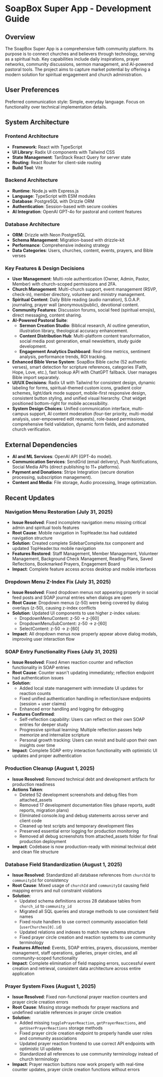 # SoapBox Super App - Development Guide

## Overview
The SoapBox Super App is a comprehensive faith community platform. Its purpose is to connect churches and believers through technology, serving as a spiritual hub. Key capabilities include daily inspirations, prayer networks, community discussions, sermon management, and AI-powered pastoral tools. The project aims to capture market potential by offering a modern solution for spiritual engagement and church administration.

## User Preferences
Preferred communication style: Simple, everyday language.
Focus on functionality over technical implementation details.

## System Architecture

### Frontend Architecture
- **Framework**: React with TypeScript
- **UI Library**: Radix UI components with Tailwind CSS
- **State Management**: TanStack React Query for server state
- **Routing**: React Router for client-side routing
- **Build Tool**: Vite

### Backend Architecture
- **Runtime**: Node.js with Express.js
- **Language**: TypeScript with ESM modules
- **Database**: PostgreSQL with Drizzle ORM
- **Authentication**: Session-based with secure cookies
- **AI Integration**: OpenAI GPT-4o for pastoral and content features

### Database Architecture
- **ORM**: Drizzle with Neon PostgreSQL
- **Schema Management**: Migration-based with drizzle-kit
- **Performance**: Comprehensive indexing strategy
- **Data Categories**: Users, churches, content, events, prayers, and Bible verses

### Key Features & Design Decisions
- **User Management**: Multi-role authentication (Owner, Admin, Pastor, Member) with church-scoped permissions and 2FA.
- **Church Management**: Multi-church support, event management (RSVP, check-in), member directory, volunteer and ministry management.
- **Spiritual Content**: Daily Bible reading (audio narration), S.O.A.P. journaling, prayer wall (anonymous/public), devotional content.
- **Community Features**: Discussion forums, social feed (spiritual emojis), direct messaging, content sharing.
- **AI-Powered Pastoral Suite**:
    - **Sermon Creation Studio**: Biblical research, AI outline generation, illustration library, theological accuracy enhancement.
    - **Content Distribution Hub**: Multi-platform content transformation, social media post generation, email newsletters, study guide development.
    - **Engagement Analytics Dashboard**: Real-time metrics, sentiment analysis, performance trends, ROI tracking.
- **Enhanced Bible Verse System**: SoapBox Bible cache (52 authentic verses), smart detection for scripture references, categories (Faith, Hope, Love, etc.), fast lookup API with ChatGPT fallback. User manages Bible import separately.
- **UI/UX Decisions**: Radix UI with Tailwind for consistent design, dynamic labeling for forms, spiritual-themed custom icons, gradient color schemes, light/dark mode support, mobile-first responsive design, consistent button styling, and unified visual hierarchy. Chat widget positioned bottom-right for mobile accessibility.
- **System Design Choices**: Unified communication interface, multi-campus support, AI content moderation (four-tier priority, multi-modal analysis, user-empowered edit requests), role-based permissions, comprehensive field validation, dynamic form fields, and automated church verification.

## External Dependencies

- **AI and ML Services**: OpenAI API (GPT-4o model).
- **Communication Services**: SendGrid (email delivery), Push Notifications, Social Media APIs (direct publishing to 11+ platforms).
- **Payment and Donations**: Stripe Integration (secure donation processing, subscription management).
- **Content and Media**: File storage, Audio processing, Image optimization.

## Recent Updates

### Navigation Menu Restoration (July 31, 2025)
- **Issue Resolved**: Fixed incomplete navigation menu missing critical admin and spiritual tools features
- **Root Cause**: Mobile navigation in TopHeader.tsx had outdated navigation structure  
- **Solution**: Created complete SidebarComplete.tsx component and updated TopHeader.tsx mobile navigation
- **Features Restored**: Staff Management, Member Management, Volunteer Management, Background Check Management, Reading Plans, Saved Reflections, Bookmarked Prayers, Engagement Board
- **Impact**: Complete feature access across desktop and mobile interfaces

### Dropdown Menu Z-Index Fix (July 31, 2025)
- **Issue Resolved**: Fixed dropdown menus not appearing properly in social feed posts and SOAP journal entries when dialogs are open
- **Root Cause**: Dropdown menus (z-50) were being covered by dialog overlays (z-50), causing z-index conflicts
- **Solution**: Updated UI components to use higher z-index values:
  - DropdownMenuContent: z-50 → z-[60]
  - DropdownMenuSubContent: z-50 → z-[60]  
  - SelectContent: z-50 → z-[60]
- **Impact**: All dropdown menus now properly appear above dialog modals, improving user interaction flow

### SOAP Entry Functionality Fixes (July 31, 2025)
- **Issue Resolved**: Fixed Amen reaction counter and reflection functionality in SOAP entries
- **Root Cause**: Counter wasn't updating immediately; reflection endpoint had authentication issues
- **Solution**: 
  - Added local state management with immediate UI updates for reaction counts
  - Fixed unified authentication handling in reflection/save endpoints (session + user claims)
  - Enhanced error handling and logging for debugging
- **Features Confirmed**: 
  - Self-reflection capability: Users can reflect on their own SOAP entries for deeper study
  - Progressive spiritual learning: Multiple reflection passes help memorize and internalize scripture
  - Personal growth tracking: Users can revisit and build upon their own insights over time
- **Impact**: Complete SOAP entry interaction functionality with optimistic UI updates and proper authentication

### Production Cleanup (August 1, 2025)
- **Issue Resolved**: Removed technical debt and development artifacts for production readiness
- **Actions Taken**:
  - Deleted 52 development screenshots and debug files from attached_assets
  - Removed 17 development documentation files (phase reports, audit reports, migration plans)
  - Eliminated console.log and debug statements across server and client code
  - Cleaned up test scripts and temporary development files
  - Preserved essential error logging for production monitoring
  - Removed all debug screenshots from attached_assets folder for final production deployment
- **Impact**: Codebase is now production-ready with minimal technical debt and clean file structure

### Database Field Standardization (August 1, 2025)
- **Issue Resolved**: Standardized all database references from `churchId` to `communityId` for consistency
- **Root Cause**: Mixed usage of `churchId` and `communityId` causing field mapping errors and null constraint violations
- **Solution**: 
  - Updated schema definitions across 28 database tables from `church_id` to `community_id`
  - Migrated all SQL queries and storage methods to use consistent field names
  - Fixed route handlers to use correct community association field (`userChurches[0].id`)
  - Updated relations and indexes to match new schema structure
  - Fixed prayer circle creation and reaction systems to use community terminology
- **Features Affected**: Events, SOAP entries, prayers, discussions, member management, staff operations, galleries, prayer circles, and all community-scoped functionality
- **Impact**: Complete elimination of field mapping errors, successful event creation and retrieval, consistent data architecture across entire application

### Prayer System Fixes (August 1, 2025)
- **Issue Resolved**: Fixed non-functional prayer reaction counters and prayer circle creation errors
- **Root Cause**: Missing storage methods for prayer reactions and undefined variable references in prayer circle creation
- **Solution**:
  - Added missing `togglePrayerReaction`, `getPrayerReactions`, and `getUserPrayerReactions` storage methods
  - Fixed prayer circle creation endpoint to properly handle user roles and community associations
  - Updated prayer reaction frontend to use correct API endpoints with optimistic UI updates
  - Standardized all references to use community terminology instead of church terminology
- **Impact**: Prayer reaction buttons now work properly with real-time counter updates, prayer circle creation functions without errors